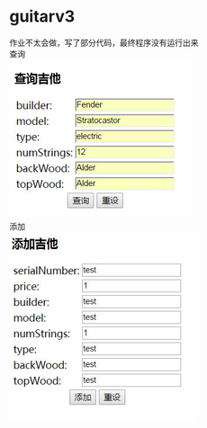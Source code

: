 # guitarv3
作业不太会做，写了部分代码，最终程序没有运行出来</br>
查询</br>
![结果图](https://github.com/09143520/guitarv3/blob/master/search.jpg)</br>
添加</br>
![结果图](https://github.com/09143520/guitarv3/blob/master/add.jpg)
